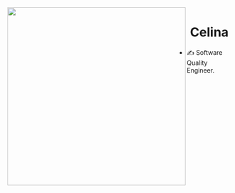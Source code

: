 <img align="left" width="400" src="https://github.githubassets.com/images/modules/profile/profile-first-repo.svg">
<h1 align="center">Celina</h1>
<p align="center">
</p>


- ✍ Software Quality Engineer.

